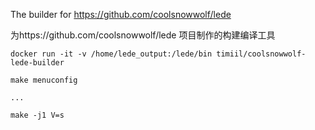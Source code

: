 The builder for https://github.com/coolsnowwolf/lede

为https://github.com/coolsnowwolf/lede 项目制作的构建编译工具

```
docker run -it -v /home/lede_output:/lede/bin timiil/coolsnowwolf-lede-builder
```

```
make menuconfig

...

make -j1 V=s
```
